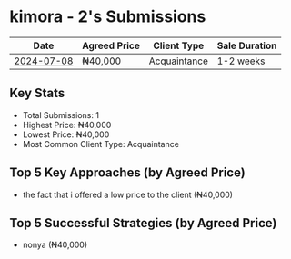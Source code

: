 # kimora - 2's Submissions

| Date | Agreed Price | Client Type | Sale Duration |
|------|--------------|-------------|----------------|
| [2024-07-08](2024-07-08_sale_submission.md) | ₦40,000 | Acquaintance | 1-2 weeks |

## Key Stats
- Total Submissions: 1
- Highest Price: ₦40,000
- Lowest Price: ₦40,000
- Most Common Client Type: Acquaintance

## Top 5 Key Approaches (by Agreed Price)
- the fact that i offered a low price to the client (₦40,000)

## Top 5 Successful Strategies (by Agreed Price)
- nonya (₦40,000)